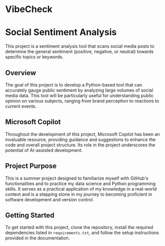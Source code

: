 # VibeCheck
# Social Sentiment Analysis

This project is a sentiment analysis tool that scans social media posts to determine the general sentiment (positive, negative, or neutral) towards specific topics or keywords.

## Overview

The goal of this project is to develop a Python-based tool that can accurately gauge public sentiment by analyzing large volumes of social media data. This tool will be particularly useful for understanding public opinion on various subjects, ranging from brand perception to reactions to current events.

## Microsoft Copilot 

Throughout the development of this project, Microsoft Copilot has been an invaluable resource, providing guidance and suggestions to enhance the code and overall project structure. Its role in the project underscores the potential of AI-assisted development.

## Project Purpose

This is a summer project designed to familiarize myself with GitHub's functionalities and to practice my data science and Python programming skills. It serves as a practical application of my knowledge in a real-world context and is a stepping stone in my journey to becoming proficient in software development and version control.

## Getting Started

To get started with this project, clone the repository, install the required dependencies listed in `requirements.txt`, and follow the setup instructions provided in the documentation.

